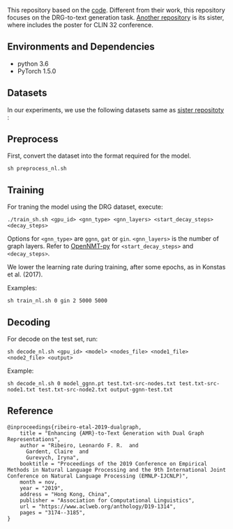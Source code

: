 
This repository based on the [code](https://github.com/UKPLab/emnlp2019-dualgraph).
Different from their work, this repository focuses on the DRG-to-text generation task. 
[Another repository](https://github.com/wangchunliu/DRG-generation-Dutch) is its sister, where includes the poster for CLIN 32 conference.

## Environments and Dependencies

- python 3.6
- PyTorch 1.5.0

## Datasets

In our experiments, we use the following datasets same as [sister repositoty](https://github.com/wangchunliu/DRG-generation-Dutch) :

## Preprocess

First, convert the dataset into the format required for the model.

```
sh preprocess_nl.sh   
```


## Training
For traning the model using the DRG dataset, execute:

```
./train_sh.sh <gpu_id> <gnn_type> <gnn_layers> <start_decay_steps> <decay_steps>
```
Options for `<gnn_type>` are `ggnn`, `gat` or `gin`. `<gnn_layers>` is the number of graph layers. Refer to [OpenNMT-py](https://github.com/OpenNMT/OpenNMT-py) for `<start_decay_steps>` and `<decay_steps>`.

We lower the learning rate during training, after some epochs, as in Konstas et al. (2017).

Examples:
```
sh train_nl.sh 0 gin 2 5000 5000
```

## Decoding

For decode on the test set, run:
```
sh decode_nl.sh <gpu_id> <model> <nodes_file> <node1_file> <node2_file> <output>
```

Example:
```
sh decode_nl.sh 0 model_ggnn.pt test.txt-src-nodes.txt test.txt-src-node1.txt test.txt-src-node2.txt output-ggnn-test.txt
```


## Reference

```
@inproceedings{ribeiro-etal-2019-dualgraph,
    title = "Enhancing {AMR}-to-Text Generation with Dual Graph Representations",
    author = "Ribeiro, Leonardo F. R.  and
      Gardent, Claire  and
      Gurevych, Iryna",
    booktitle = "Proceedings of the 2019 Conference on Empirical Methods in Natural Language Processing and the 9th International Joint Conference on Natural Language Processing (EMNLP-IJCNLP)",
    month = nov,
    year = "2019",
    address = "Hong Kong, China",
    publisher = "Association for Computational Linguistics",
    url = "https://www.aclweb.org/anthology/D19-1314",
    pages = "3174--3185",
}
```


